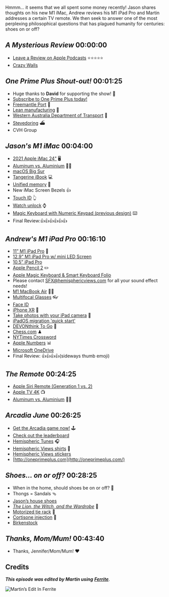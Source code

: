 Hmmm... it seems that we all spent some money recently! Jason shares thoughts on his new M1 iMac, Andrew reviews his M1 iPad Pro and Martin addresses a certain TV remote. We then seek to answer one of the most perplexing philosophical questions that has plagued humanity for centuries: shoes on or off?

## _A Mysterious Review_ 00:00:00

- [Leave a Review on Apple Podcasts](https://podcasts.apple.com/us/podcast/hemispheric-views/id1528461547) ⭐️⭐️⭐️⭐️⭐️
- [Crazy Walls](https://crazywalls.tumblr.com)

## _One Prime Plus Shout-out!_ 00:01:25

- Huge thanks to **David** for supporting the show! 🎉
- [Subscribe to One Prime Plus today!](https://www.patreon.com/HemisphericViews)
- [Freemantle Port](https://www.fremantleports.com.au/) 🚢
- [Lean manufacturing](https://en.wikipedia.org/wiki/Lean_manufacturing) 🚚
- [Western Australia Department of Transport](https://www.transport.wa.gov.au) 🚎
- [Stevedoring](https://www.safeworkaustralia.gov.au/stevedoring) ⛴
- CVH Group

## _Jason's M1 iMac_ 00:04:00

- [2021 Apple iMac 24"](https://www.apple.com/imac-24/) 🖥
- [Aluminum vs. Aluminium](https://grammarist.com/spelling/aluminium-aluminum/) 🤷‍♀️
- [macOS Big Sur](https://www.apple.com/macos/big-sur/)
- [Tangerine iBook](https://everymac.com/systems/apple/ibook/specs/ibook.html) 💻
- [Unified memory](https://www.apple.com/newsroom/2020/11/apple-unleashes-m1/) 🧠
- New iMac Screen Bezels 👍
- [Touch ID](https://en.wikipedia.org/wiki/Touch_ID) 👆
- [Watch unlock](https://support.apple.com/guide/watch/lock-or-unlock-apple-watch-apd0e1e73b6f/watchos) ⌚️
- [Magic Keyboard with Numeric Keypad (previous design)](https://www.apple.com/shop/product/MQ052LL/A/magic-keyboard-with-numeric-keypad-us-english-silver) ⌨️
- Final Review:👍👍👍👍👍👍

## _Andrew's M1 iPad Pro_ 00:16:10

- [11” M1 iPad Pro](https://www.apple.com/ipad-pro/) 📱
- [12.9” M1 iPad Pro w/ mini LED Screen](https://www.apple.com/ipad-pro/specs/)
- [10.5” iPad Pro](https://support.apple.com/kb/SP762?locale=en_US)
- [Apple Pencil 2](https://www.apple.com/apple-pencil/) ✏️
- [Apple Magic Keyboard & Smart Keyboard Folio](https://www.apple.com/ipad-keyboards/)
- Please contact [SFX@hemisphericviews.com](mailto:hello@hemisphericviews.com) for all your sound effect needs!
- [M1 MacBook Air](https://www.apple.com/macbook-air/) 👨‍💻
- [Multifocal Glasses](https://www.pottglasses.com/what-is-multifocal-glasses/) 👓
- [Face ID](https://en.wikipedia.org/wiki/Face_ID)
- [iPhone XR](https://en.wikipedia.org/wiki/IPhone_XR) 📱
- [Take photos with your iPad camera](https://support.apple.com/en-gb/guide/ipad/ipad99b53a71/ipados) 📸
- [iPadOS migration 'quick start'](https://support.apple.com/en-us/HT210216)
- [DEVONthink To Go](https://www.devontechnologies.com/apps/devonthinktogo) 👋
- [Chess.com](https://www.chess.com) ♟
- [NYTimes Crossword](https://www.nytimes.com/crosswords)
- [Apple Numbers](https://www.apple.com/numbers/) 📊
- [Microsoft OneDrive](https://onedrive.live.com/)
- Final Review: 👍👍👍👍(sideways thumb emoji)

## _The Remote_ 00:24:25

- [Apple Siri Remote (Generation 1 vs. 2)](https://en.wikipedia.org/wiki/Siri_Remote)
- [Apple TV 4K](https://www.apple.com/apple-tv-4k/) 📺
- [Aluminum vs. Aluminium](https://grammarist.com/spelling/aluminium-aluminum/) 🤷‍♂️

## _Arcadia June_ 00:26:25

- [Get the Arcadia game now!](https://apps.apple.com/us/app/arcadia-arcade-watch-games/id1479608271) 🕹
- [Check out the leaderboard](https://www.craft.do/s/gfrcTdoyIenecC)
- [Hemispheric Tunes](https://music.apple.com/us/playlist/hemispheric-tunes/pl.u-Dm7qCapbarD) 🎧
- [Hemispheric Views shirts](https://hemisphericviews.com/#shirts) 👕
- [Hemispheric Views stickers](https://hemisphericviews.storenvy.com/)
- [http://oneprimeplus.com](http://oneprimeplus.com/)

## _Shoes… on or off?_ 00:28:25

- When in the home, should shoes be on or off? 👟
- Thongs = Sandals 🩴
- [Jason’s house shoes](https://www.teva.com/men-shoes/ember-moc/1018226.html?dwvar_1018226_color=BLK)
- [_The Lion, the Witch, and the Wardrobe_](https://en.wikipedia.org/wiki/The_Chronicles_of_Narnia:_The_Lion,_the_Witch_and_the_Wardrobe) 🍿
- [Motorized tie rack](https://www.hammacher.com/product/motorized-tie-rack) 👔
- [Cortisone injection](https://www.mayoclinic.org/tests-procedures/cortisone-shots/about/pac-20384794) 💉
- [Birkenstock](https://www.birkenstock.com)

## _Thanks, Mom/Mum!_ 00:43:40

- Thanks, Jennifer/Mom/Mum! ❤️

## Credits

**_This episode was edited by Martin using_** [**_Ferrite_**](https://www.wooji-juice.com/products/ferrite).

![Martin’s Edit In Ferrite](https://cdn.hemisphericviews.com/Hemispheric%20Views%20Episode%20029%20Edit.PNG)
